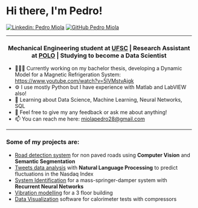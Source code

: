 # Hi there, I'm Pedro!

[![Linkedin: Pedro Miola](https://img.shields.io/badge/-PedroMiola-blue?style=flat-square&logo=Linkedin&logoColor=white)](https://www.linkedin.com/in/pdmpedromiola/) 
[![GitHub Pedro Miola](https://img.shields.io/github/followers/pedromiola28?label=follow&style=social)](https://github.com/pedromiola28)

---
<h3 align="center">Mechanical Engineering student at <a href='http://emc.ufsc.br/portal/?lang=en'>UFSC</a> | Research Assistant at <a href='https://polo.ufsc.br/en/'>POLO</a> | Studying to become a Data Scientist   </a></h3>




- 👨🏽‍💻 Currently working on my bachelor thesis, developing a Dynamic Model for a Magnetic Refrigeration System: https://www.youtube.com/watch?v=5lVMstvAjgk
- ⚙️ I use mostly Python but I have experience with Matlab and LabVIEW also!
- 🌱 Learning about Data Science, Machine Learning, Neural Networks, SQL 
- 💬 Feel free to give my any feedback or ask me about anything!
- 📫 You can reach me here: miolapedro28@gmail.com
---

### Some of my projects are: 

- <a href='https://github.com/pedromiola28/Computer-Vision'>Road detection system</a>  for non paved roads using **Computer Vision** and **Semantic Segmentation**
- <a href='https://github.com/pedromiola28/NLP-on-tweets--to-forecast-fluctuations-in-the-Nasdaq-index'>Tweets data analysis</a> with **Natural Language Processing** to predict fluctuations in the Nasdaq Index
- <a href='https://github.com/pedromiola28/Time-Series---System-Identification'>System Identification</a> for a mass-springer-damper system with **Recurrent Neural Networks**
- <a href='https://github.com/pedromiola28/Projeto_Controle_de_Vibracoes'>Vibration modelling</a> for a 3 floor building 
- <a href='https://github.com/pedromiola28/Calorimeter_Data_Visualization'>Data Visualization</a> software for calorimeter tests with compressors
